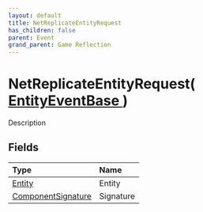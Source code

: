 ```yaml
---
layout: default
title: NetReplicateEntityRequest
has_children: false
parent: Event
grand_parent: Game Reflection
---
```

# NetReplicateEntityRequest( [ EntityEventBase ](/riftbreaker-wiki/docs/game-reflection/events/entity_event_base/) )
Description 

## Fields

| Type | Name |
|:----------|:--------------|
| [Entity](/riftbreaker-wiki/docs/game-reflection/classes/entity/) | Entity |
| [ComponentSignature](/riftbreaker-wiki/docs/game-reflection/components/component_signature/) | Signature |

